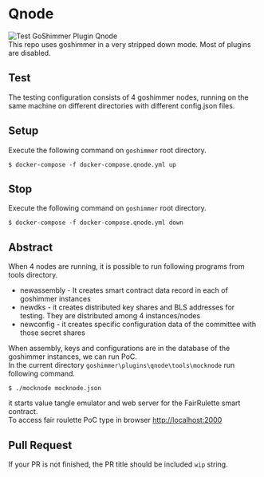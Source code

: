 # Qnode
![Test GoShimmer Plugin Qnode](https://github.com/lunfardo314/goshimmer/workflows/Test%20GoShimmer%20Plugin%20Qnode/badge.svg?branch=dev)  
This repo uses goshimmer in a very stripped down mode. Most of plugins are disabled.

## Test
The testing configuration consists of 4 goshimmer nodes, running on the same machine on different directories with different config.json files.  

## Setup
Execute the following command on `goshimmer` root directory.
```
$ docker-compose -f docker-compose.qnode.yml up
```

## Stop
Execute the following command on `goshimmer` root directory.
```
$ docker-compose -f docker-compose.qnode.yml down
```

## Abstract
When 4 nodes are running, it is possible to run following programs from tools directory.
- newassembly - It creates smart contract data record in each of goshimmer instances
- newdks - it creates distributed key shares and BLS addresses for testing. They are distributed among 4 instances/nodes
- newconfig - it creates specific configuration data of the committee with those secret shares

When assembly, keys and configurations are in the database of the goshimmer instances, we can run PoC.  
In the current directory `goshimmer\plugins\qnode\tools\mocknode` run following command.  
```
$ ./mocknode mocknode.json
```
it starts value tangle emulator and web server for the FairRulette smart contract.  
To access fair roulette PoC type in browser [http://localhost:2000](http://localhost:2000)

## Pull Request
If your PR is not finished, the PR title should be included `wip` string.
